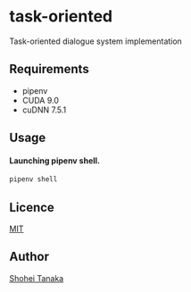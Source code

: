 # task-oriented
Task-oriented dialogue system implementation

## Requirements
- pipenv
- CUDA 9.0
- cuDNN 7.5.1

## Usage

#### Launching pipenv shell.

```sh
pipenv shell
```

## Licence

[MIT](https://github.com/tcnksm/tool/blob/master/LICENCE)

## Author

[Shohei Tanaka](https://github.com/Tanasho0928)
